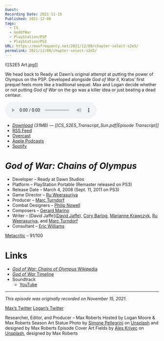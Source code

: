 ```yaml
---
Guest: 
Recording Date: 2021-11-15
Published: 2021-12-08
tags:
  - CS
  - GodOfWar
  - PlayStation/PSP
  - PlayStation/PS3
URL: https://maxfrequency.net/2021/12/08/chapter-select-s2e5/
permalink: 2021/12/08/chapter-select-s2e5/
---
```

![[S2E5 Art.jpg]]

We head back to Ready at Dawn’s original attempt at putting the power of Olympus on the PSP. Developed alongside *God of War II*, Kratos’ first prequel feels more like a traditional sequel. Max and Logan decide whether or not putting *God of War* on the go was a killer idea or just beating a dead centaur.

<audio controls>
  <source src="https://traffic.libsyn.com/chapterselectpod/CS_S2E5_Final.mp3">
</audio>

- *[Download](https://traffic.libsyn.com/chapterselectpod/CS_S2E5_Final.mp3) (31MB)  — [[CS_S2E5_Transcript_Sun.pdf|Episode Transcript]]*
- [RSS Feed](https://chapterselectpod.libsyn.com/rss)
- [Overcast](https://overcast.fm/itunes1568777352/chapter-select)
- [Apple Podcasts](https://podcasts.apple.com/us/podcast/chapter-select/id1568777352)
- [Spotify](https://open.spotify.com/show/4f1TLZXbwtSX7uHROe9KlS)
# *God of War: Chains of Olympus*

- Developer – Ready at Dawn Studios
- Platform – PlayStation Portable (Remaster released on PS3)
- Release Date – March 4, 2008 (Sept. 11, 2011 on PS3)
- Game Director – [Ru Weerasuriya](https://www.mobygames.com/developer/sheet/view/developerId,63409/)
- Producer – [Marc Turndorf](https://www.mobygames.com/developer/sheet/view/developerId,9212/)
- Combat Designers – [Philip Nowell](https://www.mobygames.com/developer/sheet/view/developerId,116949/)
- Composers – [Gerard Marino](https://en.wikipedia.org/wiki/Gerard_Marino)
- Writer – [David Jaffe]([David Jaffe](https://en.wikipedia.org/wiki/David_Jaffe)), [Cory Barlog](https://en.wikipedia.org/wiki/Cory_Barlog), [Marianne Krawczyk](https://en.wikipedia.org/wiki/Marianne_Krawczyk), [Ru Weerasuriya](https://www.mobygames.com/developer/sheet/view/developerId,63409/), and [Marc Turndorf](https://www.mobygames.com/person/9212/marc-turndorf/)
- Consultant – [Eric Williams](https://www.mobygames.com/developer/sheet/view/developerId,73057/)

[Metacritic](https://www.metacritic.com/game/psp/god-of-war-ghost-of-sparta) – 91/100
# Links

- [*God of War: Chains of Olympus* Wikipedia]()
- [*God of War* Timeline](https://godofwar.fandom.com/wiki/God_of_War_(series))
- Soundtrack
	- [YouTube](https://youtube.com/playlist?list=PL71B9875319F55757)

---
*This episode was originally recorded on November 15, 2021.*

[Max’s Twitter](https://www.twitter.com/maxroberts143)
[Logan’s Twitter](https://www.twitter.com/mooreman12)

Researcher, Editor, and Producer – Max Roberts
Hosted by Logan Moore & Max Roberts
Season Art Statue Photo by [Simone Pellegrini](https://unsplash.com/@mazerone) on [Unsplash](https://unsplash.com/photos/L3QG_OBluT0) and designed by Max Roberts
Episode Cover Art Fields by [Ales Krivec](https://unsplash.com/@aleskrivec) on [Unsplash](https://unsplash.com/photos/4miBe6zg5r0), designed by Max Roberts
